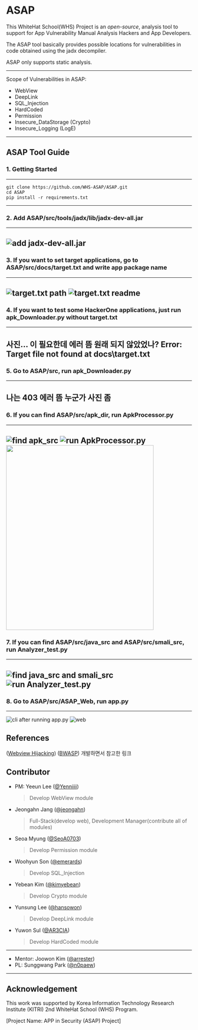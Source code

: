 # ASAP
This WhiteHat School(WHS) Project is an *open-source*, analysis tool to support for App Vulnerability Manual Analysis Hackers and App Developers.  

The ASAP tool basically provides possible locations for vulnerabilities in code obtained using the jadx decompiler. 

ASAP only supports static analysis. 


---
Scope of Vulnerabilities in ASAP: 
   + WebView
   + DeepLink
   + SQL_Injection
   + HardCoded
   + Permission
   + Insecure_DataStorage (Crypto)
   + Insecure_Logging (LogE)
---



## ASAP Tool Guide
### 1. Getting Started
---
```
git clone https://github.com/WHS-ASAP/ASAP.git
cd ASAP
pip install -r requirements.txt
```
---
### 2. Add ASAP/src/tools/jadx/lib/jadx-dev-all.jar
---
![add jadx-dev-all.jar](https://github.com/WHS-ASAP/ASAP/assets/149529045/242397f6-c92a-4900-962c-f4ef7e854b45)
---
### 3. If you want to set target applications, go to ASAP/src/docs/target.txt and write app package name
---
![target.txt path](https://github.com/WHS-ASAP/ASAP/assets/149529045/24f76541-f2f5-4d1d-9356-1ea324c7c614)
![target.txt readme](https://github.com/WHS-ASAP/ASAP/assets/149529045/2e9ce3a3-b5e1-4ff7-a716-625c0c387d8d)
---
### 4. If you want to test some HackerOne applications, just run apk_Downloader.py without target.txt
---
사진... 이 필요한데 에러 뜸
원래 되지 않았었나?
Error: Target file not found at docs\target.txt
---
### 5. Go to ASAP/src, run apk_Downloader.py
---
나는 403 에러 뜸 누군가 사진 좀
---
### 6. If you can find ASAP/src/apk_dir, run ApkProcessor.py
---
![find apk_src](https://github.com/WHS-ASAP/ASAP/assets/149529045/9c459cfd-4da2-4932-8db5-7ebbc28d8e67)
![run ApkProcessor.py](https://github.com/WHS-ASAP/ASAP/assets/149529045/7f638f13-2194-4afa-8196-769bba1b3eb8)
<img src="https://github.com/WHS-ASAP/ASAP/assets/149529045/9c459cfd-4da2-4932-8db5-7ebbc28d8e67"  width="400" height="500">
---
### 7. If you can find ASAP/src/java_src and ASAP/src/smali_src, run Analyzer_test.py
---
![find java_src and smali_src](https://github.com/WHS-ASAP/ASAP/assets/149529045/29048756-c68f-4a9c-b49b-b939643274a7)
![run Analyzer_test.py](https://github.com/WHS-ASAP/ASAP/assets/149529045/72205656-be6a-4deb-b2f6-b246e5a4335e)
---
### 8. Go to ASAP/src/ASAP_Web, run app.py
---
![cli after running app.py](https://github.com/WHS-ASAP/ASAP/assets/149529045/919a55c8-8d68-4b1a-977c-1264b2c67d36)
![web](https://github.com/WHS-ASAP/ASAP/assets/149529045/8bcf014f-6704-478e-8537-5ff37c6b714e)



## References
([Webview Hijacking](https://ufo.stealien.com/2020-06-18/Deeplink))
([BWASP](https://github.com/BWASP/BWASP?tab=readme-ov-file))
개발하면서 참고한 링크



## Contributor

+ PM: Yeeun Lee ([@Yenniiii](https://github.com/Yenniiii))
   > Develop WebView module
+ Jeongahn Jang ([@jeongahn](https://github.com/jeongahn))
   > Full-Stack(develop web), Development Manager(contribute all of modules)
+ Seoa Myung ([@SeoA0703](https://github.com/SeoA0703))
   > Develop Permission module
+ Woohyun Son ([@emerards](https://github.com/emerards))
   > Develop SQL_Injection
+ Yebean Kim ([@kimyebean](https://github.com/kimyebean))
   > Develop Crypto module
+ Yunsung Lee ([@hansowon](https://github.com/hansowon))
   > Develop DeepLink module
+ Yuwon Sul ([@AR3CIA](https://github.com/AR3CIA))
   > Develop HardCoded module

---
+ Mentor: Joowon Kim ([@arrester](https://github.com/arrester))
+ PL: Sunggwang Park ([@n0paew](https://github.com/n0paew))
---



## Acknowledgement
This work was supported by Korea Information Technology Research Institute (KITRI) 2nd WhiteHat School (WHS) Program.

[Project Name: APP in Security (ASAP) Project]
